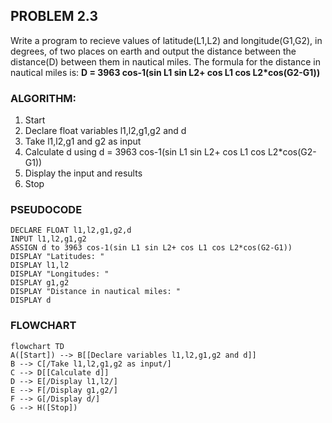 ## PROBLEM 2.3
Write a program to recieve values of latitude(L1,L2) and longitude(G1,G2), in degrees, of two places on earth and output the distance between the distance(D) between them in nautical miles. The formula for the distance in nautical miles is:
**D = 3963 cos-1(sin L1 sin L2+ cos L1 cos L2*cos(G2-G1))**

### ALGORITHM:
1. Start
2. Declare float variables l1,l2,g1,g2 and d
3. Take l1,l2,g1 and g2 as input
4. Calculate d using d = 3963 cos-1(sin L1 sin L2+ cos L1 cos L2*cos(G2-G1))
5. Display the input and results
6. Stop

### PSEUDOCODE

```pseudocode
DECLARE FLOAT l1,l2,g1,g2,d
INPUT l1,l2,g1,g2
ASSIGN d to 3963 cos-1(sin L1 sin L2+ cos L1 cos L2*cos(G2-G1))
DISPLAY "Latitudes: "
DISPLAY l1,l2
DISPLAY "Longitudes: "
DISPLAY g1,g2
DISPLAY "Distance in nautical miles: "
DISPLAY d
```
### FLOWCHART

```mermaid
flowchart TD
A([Start]) --> B[[Declare variables l1,l2,g1,g2 and d]]
B --> C[/Take l1,l2,g1,g2 as input/]
C --> D[[Calculate d]]
D --> E[/Display l1,l2/]
E --> F[/Display g1,g2/]
F --> G[/Display d/]
G --> H([Stop])
```